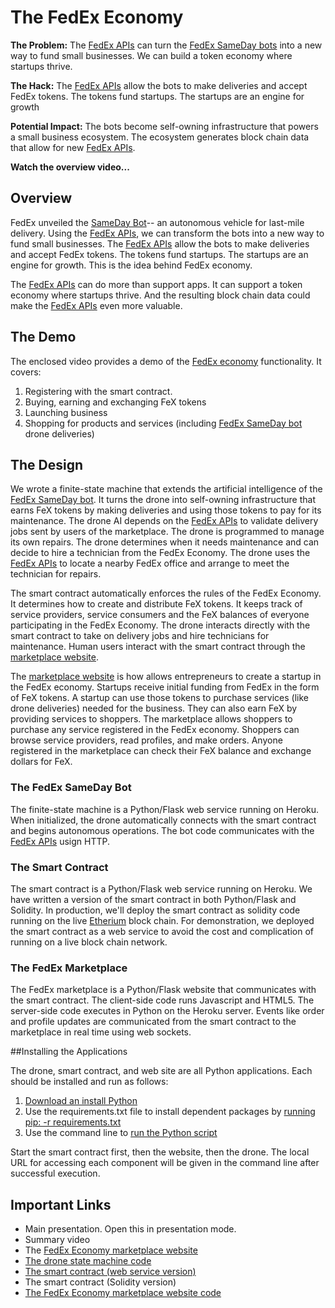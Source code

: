 # The FedEx Economy
**The Problem:** The [FedEx APIs](https://www.fedex.com/en-ca/resources-tools/api.html) can turn the [FedEx SameDay bots](https://www.youtube.com/results?search_query=fedex+sameday+bot) into a new way to fund small businesses. We can build a token economy where startups thrive. 

**The Hack:** The [FedEx APIs](https://www.fedex.com/en-ca/resources-tools/api.html) allow the bots to make deliveries and accept FedEx tokens. The tokens fund startups. The startups are an engine for growth

**Potential Impact:** The bots become self-owning infrastructure that powers a small business ecosystem. The ecosystem generates block chain data that allow for new [FedEx APIs](https://www.fedex.com/en-ca/resources-tools/api.html).

**Watch the overview video...**

## Overview
FedEx unveiled the [SameDay Bot](https://www.youtube.com/results?search_query=fedex+sameday+bot)-- an autonomous vehicle for last-mile delivery. Using the [FedEx APIs](https://www.fedex.com/en-ca/resources-tools/api.html), we can transform the bots into a new way to fund small businesses. The [FedEx APIs](https://www.fedex.com/en-ca/resources-tools/api.html) allow the bots to make deliveries and accept FedEx tokens. The tokens fund startups. The startups are an engine for growth. This is the idea behind FedEx economy. 

The [FedEx APIs](https://www.fedex.com/en-ca/resources-tools/api.html) can do more than support apps. It can support a token economy where startups thrive.  And the resulting block chain data could make the [FedEx APIs](https://www.fedex.com/en-ca/resources-tools/api.html) even more valuable.

## The Demo
The enclosed video provides a demo of the [FedEx economy](https://fedex-economy-market.herokuapp.com/) functionality. It covers:
1. Registering with the smart contract. 
1. Buying, earning and exchanging FeX tokens
1. Launching business
1. Shopping for products and services (including [FedEx SameDay bot](https://www.youtube.com/results?search_query=fedex+sameday+bot) drone deliveries)


## The Design

We wrote a finite-state machine that extends the artificial intelligence of the [FedEx SameDay bot](https://www.youtube.com/results?search_query=fedex+sameday+bot). It turns the drone into self-owning infrastructure that earns FeX tokens by making deliveries and using those tokens to pay for its maintenance. The drone AI depends on the [FedEx APIs](https://www.fedex.com/en-ca/resources-tools/api.html) to validate delivery jobs sent by users of the marketplace. The drone is programmed to manage its own repairs. The drone determines when it needs maintenance and can decide to hire a technician from the FedEx Economy.  The drone uses the [FedEx APIs](https://www.fedex.com/en-ca/resources-tools/api.html) to locate a nearby FedEx office and arrange to meet the technician for repairs.

The smart contract automatically enforces the rules of the FedEx Economy. It determines how to create and distribute FeX tokens. It keeps track of service providers, service consumers and the FeX balances of everyone participating in the FedEx Economy. The drone interacts directly with the smart contract to take on delivery jobs and hire technicians for maintenance. Human users interact with the smart contract through the [marketplace website](https://fedex-economy-market.herokuapp.com/).

The [marketplace website](https://fedex-economy-market.herokuapp.com/) is how allows entrepreneurs to create a startup in the FedEx economy. Startups receive initial funding from FedEx in the form of FeX tokens. A startup can use those tokens to purchase services (like drone deliveries) needed for the business. They can also earn FeX by providing services to shoppers. The marketplace allows shoppers to purchase any service registered in the FedEx economy. Shoppers can browse service providers, read profiles, and make orders. Anyone registered in the marketplace can check their FeX balance and exchange dollars for FeX.

### The FedEx SameDay Bot

The finite-state machine is a Python/Flask web service running on Heroku. When initialized, the drone automatically connects with the smart contract and begins autonomous operations. The bot code communicates with the [FedEx APIs](https://www.fedex.com/en-ca/resources-tools/api.html) usign HTTP.

### The Smart Contract

The smart contract is a Python/Flask web service running on Heroku. We have written a version of the smart contract in both Python/Flask and Solidity. In production, we'll deploy the smart contract as solidity code running on the live [Etherium](https://www.coindesk.com/learn/ethereum-101/what-is-ethereum) block chain. For demonstration, we deployed the smart contract as a web service to avoid the cost and complication of running on a live block chain network.

### The FedEx Marketplace
 
The FedEx marketplace is a Python/Flask website that communicates with the smart contract. The client-side code runs Javascript and HTML5. The server-side code executes in Python on the Heroku server. Events like order and profile updates are communicated from the smart contract to the marketplace in real time using web sockets.

##Installing the Applications

The drone, smart contract, and web site are all Python applications. Each should be installed and run as follows:
1. [Download an install Python](https://www.python.org/downloads/)
1. Use the requirements.txt file to install dependent packages by [running pip: -r requirements.txt](https://note.nkmk.me/en/python-pip-install-requirements/)
1. Use the command line to [run the Python script](https://realpython.com/run-python-scripts/)

Start the smart contract first, then the website, then the drone. The local URL for accessing each component will be given in the command line after successful execution.

## Important Links

- Main presentation. Open this in presentation mode.
- Summary video
- The [FedEx Economy marketplace website](https://fedex-economy-market.herokuapp.com/)
- [The drone state machine code](https://github.com/jerryaoverton/fedex-economy-drone)
- [The smart contract (web service version)](https://github.com/jerryaoverton/fedex-economy-smartcontract)
- The smart contract (Solidity version)
- [The FedEx Economy marketplace website code](https://github.com/jerryaoverton/fedex-economy-market)
